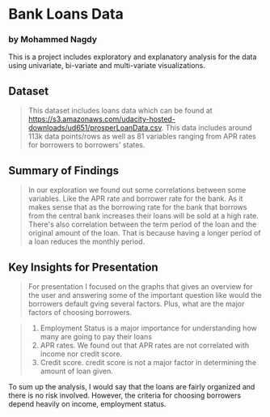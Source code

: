 # **Bank Loans Data**
### by Mohammed Nagdy



This is a project includes exploratory and explanatory analysis for the data using univariate, bi-variate and multi-variate visualizations.

## Dataset

>This dataset includes loans data which can be found at https://s3.amazonaws.com/udacity-hosted-downloads/ud651/prosperLoanData.csv. This data includes around 113k data points/rows as well as 81 variables ranging from APR rates for borrowers to borrowers' states.


## Summary of Findings

>In our exploration we found out some correlations between some variables. Like the APR rate and borrower rate for the bank. As it makes sense that as the borrowing rate for the bank that borrows from the central bank increases their loans will be sold at a high rate. There's also correlation between the term period of the loan and the original amount of the loan. That is because having a longer period of a loan reduces the monthly period.


## Key Insights for Presentation

>For presentation I focused on the graphs that gives an overview for the user and answering some of the important question like would the borrowers default gving several factors. Plus, what are the major factors of choosing borrowers.

>1. Employment Status is a major importance for understanding how many are going to pay their loans
>2. APR rates. We found out that APR rates are not correlated with income nor credit score.
>3. Credit score. credit score is not a major factor in determining the amount of loan given.

To sum up the analysis, I would say that the loans are fairly organized and there is no risk involved. However, the criteria for choosing borrowers depend heavily on income, employment status.
